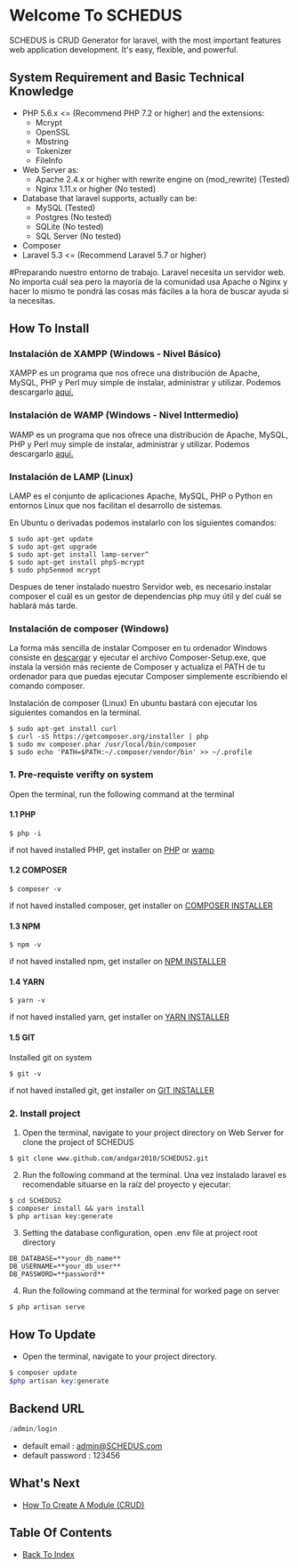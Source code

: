 # Welcome To SCHEDUS

SCHEDUS is CRUD Generator for laravel, with the most important features web application development. It's easy, flexible, and powerful.

## System Requirement and Basic Technical Knowledge
- PHP 5.6.x <= (Recommend PHP 7.2 or higher) and the extensions:
  - Mcrypt
  - OpenSSL
  - Mbstring
  - Tokenizer
  - FileInfo
- Web Server as:
  - Apache 2.4.x or higher with rewrite engine on (mod_rewrite) (Tested)
  - Nginx 1.11.x or higher (No tested)
- Database that laravel supports, actually can be:
  - MySQL (Tested)
  - Postgres (No tested)
  - SQLite (No tested)
  - SQL Server (No tested)
- Composer
- Laravel 5.3 <= (Recommend Laravel 5.7 or higher)

#Preparando nuestro entorno de trabajo.
Laravel necesita un servidor web. No importa cuál sea pero la mayoría de la comunidad usa Apache o Nginx y hacer lo mismo te pondrá las cosas más fáciles a la hora de buscar ayuda si la necesitas.

## How To Install

### Instalación de XAMPP (Windows - Nivel Básico)
XAMPP es un programa que nos ofrece una distribución de Apache, MySQL, PHP y
Perl muy simple de instalar, administrar y utilizar. Podemos descargarlo
[aquí.](https://www.apachefriends.org/es/download.html)

### Instalación de WAMP (Windows - Nivel Inttermedio)
WAMP es un programa que nos ofrece una distribución de Apache, MySQL, PHP y
Perl muy simple de instalar, administrar y utilizar. Podemos descargarlo
[aquí.](https://www.apachefriends.org/es/download.html)

### Instalación de LAMP (Linux)
LAMP es el conjunto de aplicaciones Apache, MySQL, PHP o Python en entornos
Linux que nos facilitan el desarrollo de sistemas.

En Ubuntu o derivadas podemos instalarlo con los siguientes comandos:
```shell
$ sudo apt-get update
$ sudo apt-get upgrade
$ sudo apt-get install lamp-server^
$ sudo apt-get install php5-mcrypt
$ sudo php5enmod mcrypt
```

Despues de tener instalado nuestro Servidor web, es necesario instalar composer el cuál es un gestor de dependencias php muy útil y del cuál se hablará más tarde.

### Instalación de composer (Windows)
La forma más sencilla de instalar Composer en tu ordenador Windows consiste en
[descargar](https://getcomposer.org/Composer-Setup.exe) y ejecutar el archivo
Composer-Setup.exe, que instala la versión más reciente de Composer y actualiza
el PATH de tu ordenador para que puedas ejecutar Composer simplemente escribiendo el comando composer.


Instalación de composer (Linux)
En ubuntu bastará con ejecutar los siguientes comandos en la terminal.
```shell
$ sudo apt-get install curl
$ curl -sS https://getcomposer.org/installer | php
$ sudo mv composer.phar /usr/local/bin/composer
$ sudo echo 'PATH=$PATH:~/.composer/vendor/bin' >> ~/.profile
```

### 1. Pre-requiste verifty on system
Open the terminal, run the following command at the terminal

#### 1.1 PHP
```shell
$ php -i
```
if not haved installed PHP, get installer on [PHP](www.PHP.com) or [wamp](www.wamp.com)

#### 1.2 COMPOSER
```shell
$ composer -v
```
if not haved installed composer, get installer on [COMPOSER INSTALLER](https://getcomposer.org)

#### 1.3 NPM
```shell
$ npm -v
```
if not haved installed npm, get installer on [NPM INSTALLER](www.npm.com)

#### 1.4 YARN
```shell
$ yarn -v
```
if not haved installed yarn, get installer on [YARN INSTALLER](www.yarn.com)

#### 1.5 GIT
Installed git on system

```shell
$ git -v
```
if not haved installed git, get installer on [GIT INSTALLER](www.git.com)


### 2. Install project
1. Open the terminal, navigate to your project directory on Web Server for clone
   the project of SCHEDUS

```shell
$ git clone www.github.com/andgar2010/SCHEDUS2.git
```

2. Run the following command at the terminal. Una vez instalado laravel es recomendable situarse en la raíz del proyecto y ejecutar:
```shell
$ cd SCHEDUS2
$ composer install && yarn install
$ php artisan key:generate
```

3. Setting the database configuration, open .env file at project root directory
```
DB_DATABASE=**your_db_name**
DB_USERNAME=**your_db_user**
DB_PASSWORD=**password**
```

4. Run the following command at the terminal for worked page on server
```php
$ php artisan serve
```

## How To Update
- Open the terminal, navigate to your project directory.
```php
$ composer update
$php artisan key:generate
```

## Backend URL
```php
/admin/login
```
- default email : admin@SCHEDUS.com
- default password : 123456

## What's Next
- [How To Create A Module (CRUD)](./how-to-create-module.md)

## Table Of Contents
- [Back To Index](./index.md)

